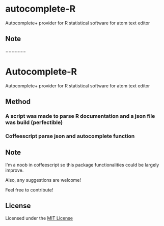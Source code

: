 # autocomplete-R
Autocomplete+ provider for R statistical software for atom text editor




## Note
=======
# Autocomplete-R
Autocomplete+ provider for R statistical software for atom text editor

## Method

### A script was made to parse R documentation and a json file was build (perfectible)

### Coffeescript parse json and autocomplete function


## Note
I'm a noob in coffeescript so this package functionalities could be largely improve.

Also, any suggestions are welcome!

Feel free to contribute!

## License
Licensed under the [MIT License](https://raw.githubusercontent.com/guillaumechaumet/autocomplete-R/master/LICENSE)
